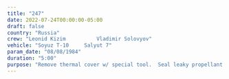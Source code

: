 ```yaml
---
title: "247"
date: 2022-07-24T00:00:00-05:00
draft: false
country: "Russia"
crew: "Leonid Kizim          Vladimir Solovyov"
vehicle: "Soyuz T-10     Salyut 7"
param_date: "08/08/1984"
duration: "5:00"
purpose: "Remove thermal cover w/ special tool.  Seal leaky propellant oxidizer pipe with pinching device.  Cut  free & bring in solar array section"
---
```

